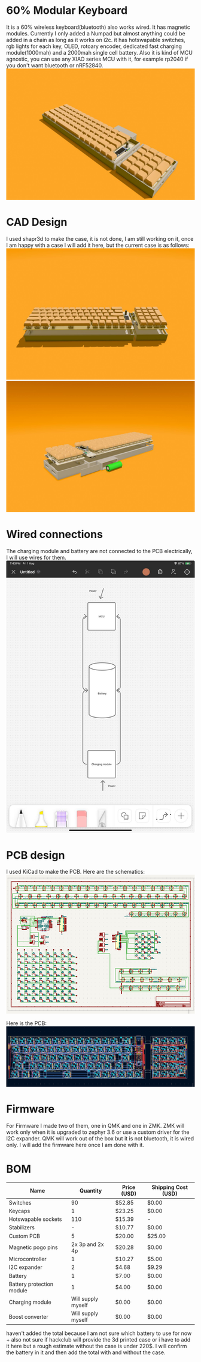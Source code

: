 # 60% Modular Keyboard

It is a 60% wireless keyboard(bluetooth) also works wired. It has magnetic modules. Currently I only added a Numpad but almost anything could be added in a chain as long as it works on i2c.
it has hotswapable switches, rgb lights for each key, OLED, rotoary encoder, dedicated fast charging module(1000mah) and a 2000mah single cell battery. Also it is kind of MCU agnostic, you can use any XIAO series MCU with it, for example rp2040 if you don't want bluetooth or nRF52840.
![keyboard complete](Assets/keyboard%20assembled.jpeg)

# CAD Design

I used shapr3d to make the case, it is not done, I am still working on it, once I am happy with a case I will add it here, but the current case is as follows:
![keyboard disassembled](Assets/keyboard%20disassembeled%20two.jpeg)
![keyboard dissassembled](Assets/keyboard%20disassmbled.jpeg)

# Wired connections

The charging module and battery are not connected to the PCB electrically, I will use wires for them.
![wiring](Assets/wirting.jpeg)

# PCB design

I used KiCad to make the PCB. Here are the schematics:
![schematics](Assets/schematics.png)

Here is the PCB:
![PCB](Assets/latest%20PCB.png)

# Firmware

For Firmware I made two of them, one in QMK and one in ZMK. ZMK will work only when it is upgraded to zephyr 3.6 or use a custom driver for the I2C expander. QMK will work out of the box but it is not bluetooth, it is wired only. I will add the firmware here once I am done with it.

# BOM

| Name                      | Quantity           | Price (USD) | Shipping Cost (USD) |
| ------------------------- | ------------------ | ----------- | ------------------- |
| Switches                  | 90                 | $52.85      | $0.00               |
| Keycaps                   | 1                  | $23.25      | $0.00               |
| Hotswapable sockets       | 110                | $15.39      | -                   |
| Stabilizers               | -                  | $10.77      | $0.00               |
| Custom PCB                | 5                  | $20.00      | $25.00              |
| Magnetic pogo pins        | 2x 3p and 2x 4p    | $20.28      | $0.00               |
| Microcontroller           | 1                  | $10.27      | $5.00               |
| I2C expander              | 2                  | $4.68       | $9.29               |
| Battery                   | 1                  | $7.00       | $0.00               |
| Battery protection module | 1                  | $4.00       | $0.00               |
| Charging module           | Will supply myself | $0.00       | $0.00               |
| Boost converter           | Will supply myself | $0.00       | $0.00               |

haven't added the total because I am not sure which battery to use for now + also not sure if hackclub will provide the 3d printed case or i have to add it here but a rough estimate without the case is under 220$. I will confirm the battery in it and then add the total with and without the case.
